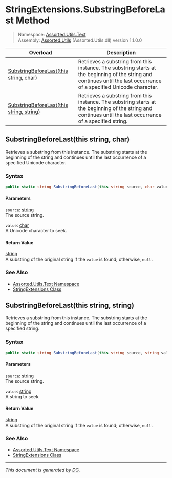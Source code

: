 ﻿# StringExtensions.SubstringBeforeLast Method

> Namespace: [Assorted.Utils.Text](index.md#assortedutilstext-namespace)\
> Assembly: [Assorted.Utils](index.md) (Assorted.Utils.dll) version 1.1.0.0

Overload | Description
--- | ---
[SubstringBeforeLast(this string, char)](Assorted.Utils.Text.StringExtensions.SubstringBeforeLast.md#substringbeforelastthis-string-char) | Retrieves a substring from this instance. The substring starts at the beginning of the string and continues until the last occurrence of a specified Unicode character.
[SubstringBeforeLast(this string, string)](Assorted.Utils.Text.StringExtensions.SubstringBeforeLast.md#substringbeforelastthis-string-string) | Retrieves a substring from this instance. The substring starts at the beginning of the string and continues until the last occurrence of a specified string.

## SubstringBeforeLast(this string, char)

Retrieves a substring from this instance. The substring starts at the beginning of the string and continues until the last occurrence of a specified Unicode character.

### Syntax

```csharp
public static string SubstringBeforeLast(this string source, char value)
```

#### Parameters

`source`: [string](https://docs.microsoft.com/en-us/dotnet/api/system.string)\
The source string.

`value`: [char](https://docs.microsoft.com/en-us/dotnet/api/system.char)\
A Unicode character to seek.

#### Return Value

[string](https://docs.microsoft.com/en-us/dotnet/api/system.string)\
A substring of the original string if the `value` is found; otherwise, `null`.

### See Also

- [Assorted.Utils.Text Namespace](index.md#assortedutilstext-namespace)
- [StringExtensions Class](Assorted.Utils.Text.StringExtensions.md)

## SubstringBeforeLast(this string, string)

Retrieves a substring from this instance. The substring starts at the beginning of the string and continues until the last occurrence of a specified string.

### Syntax

```csharp
public static string SubstringBeforeLast(this string source, string value)
```

#### Parameters

`source`: [string](https://docs.microsoft.com/en-us/dotnet/api/system.string)\
The source string.

`value`: [string](https://docs.microsoft.com/en-us/dotnet/api/system.string)\
A string to seek.

#### Return Value

[string](https://docs.microsoft.com/en-us/dotnet/api/system.string)\
A substring of the original string if the `value` is found; otherwise, `null`.

### See Also

- [Assorted.Utils.Text Namespace](index.md#assortedutilstext-namespace)
- [StringExtensions Class](Assorted.Utils.Text.StringExtensions.md)

---

_This document is generated by [DG](https://github.com/Khojasteh/dg)._
